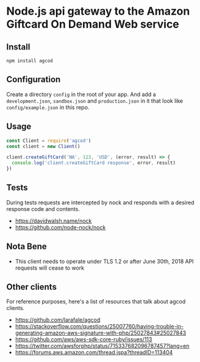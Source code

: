 Node.js api gateway to the Amazon Giftcard On Demand Web service
============

## Install
`npm install agcod`

## Configuration

Create a directory `config` in the root of your app. And add a `development.json`, `sandbox.json` and `production.json` in it that look like `config/example.json` in this repo.

## Usage
```javascript
const Client = require('agcod')
const client = new Client()

client.createGiftCard('NA', 123, 'USD', (error, result) => {
  console.log('client.createGiftCard response', error, result)
})
```

## Tests
During tests requests are intercepted by nock and responds with a desired response code and contents.
- https://davidwalsh.name/nock
- https://github.com/node-nock/nock

## Nota Bene
- This client needs to operate under TLS 1.2 or after June 30th, 2018 API requests will cease to work

## Other clients
For reference purposes, here's a list of resources that talk about agcod clients.
- https://github.com/larafale/agcod
- https://stackoverflow.com/questions/25007760/having-trouble-in-generating-amazon-aws-signature-with-php/25027843#25027843
- https://github.com/aws/aws-sdk-core-ruby/issues/113
- https://twitter.com/awsforphp/status/715337682096787457?lang=en
- https://forums.aws.amazon.com/thread.jspa?threadID=113404
